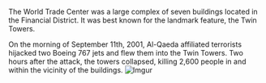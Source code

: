 The World Trade Center was a large complex of seven buildings located in the Financial District. It was best known for the landmark feature, the Twin Towers.

On the morning of September 11th, 2001, Al-Qaeda affiliated terrorists hijacked two Boeing 767 jets and flew them into the Twin Towers. Two hours after the attack, the towers collapsed, killing 2,600 people in and within the vicinity of the buildings.
![Imgur](https://i.imgur.com/oNM2Vut.jpg)
